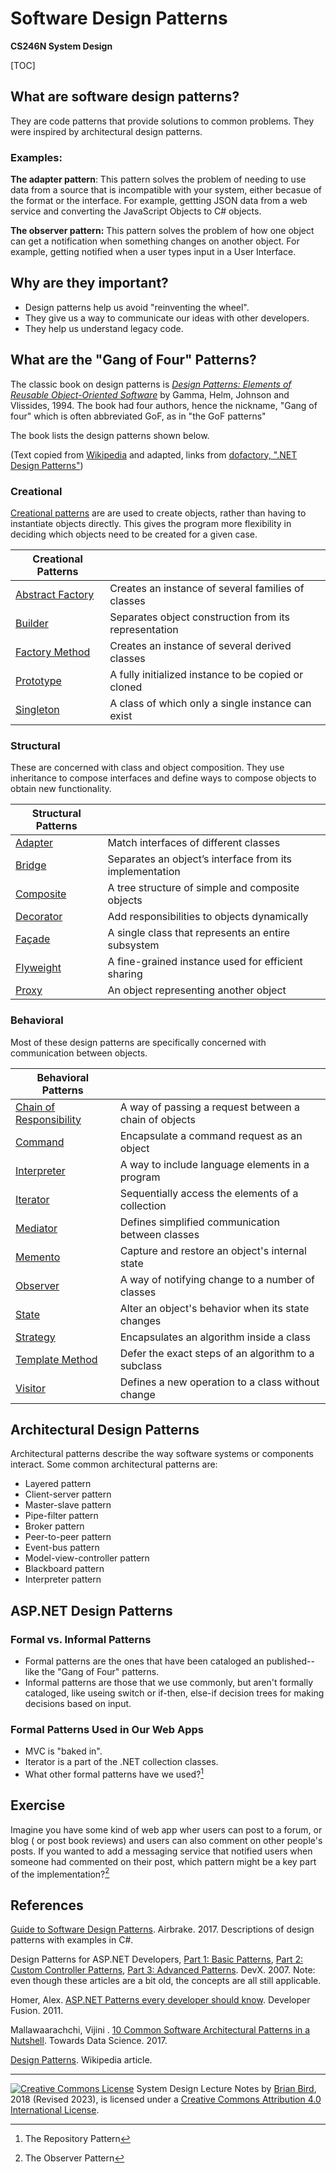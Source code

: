 # Software Design Patterns

**CS246N System Design**

[TOC]

## What are software design patterns?

They are code patterns that provide solutions to common problems. They were inspired by architectural design patterns.

### Examples:

**The adapter pattern**: This pattern solves the problem of needing to use data from a source that is incompatible with your system, either becasue of the format or the interface. For example, gettting JSON data from a web service and converting the JavaScript Objects to C# objects.

**The observer pattern:** This pattern solves the problem of how one object can get a notification when something changes on another object. For example, getting notified when a user types input in a User Interface.

## Why are they important?

- Design patterns help us avoid "reinventing the wheel".
- They give us a way to communicate our ideas with other developers.
- They help us understand legacy code.

## What are the "Gang of Four" Patterns?

The classic book on design patterns is [*Design Patterns: Elements of Reusable Object-Oriented Software*](https://en.wikipedia.org/wiki/Design_Patterns) by Gamma, Helm, Johnson and Vlissides, 1994. The book had four authors, hence the nickname, "Gang of four" which is often abbreviated GoF, as in "the GoF patterns"

The book lists the design patterns shown below.

(Text copied from [Wikipedia](https://en.wikipedia.org/wiki/Design_Patterns) and adapted, links from [dofactory, ".NET Design Patterns"](https://www.dofactory.com/net/design-patterns))

### Creational

[Creational patterns](https://en.wikipedia.org/wiki/Creational_pattern) are are used to create objects, rather than having to instantiate objects directly. This gives the program more flexibility in deciding which objects need to be created for a given case.

| Creational Patterns                                          |                                                       |
| ------------------------------------------------------------ | ----------------------------------------------------- |
| [Abstract Factory](https://www.dofactory.com/net/abstract-factory-design-pattern) | Creates an instance of several families of classes    |
| [Builder](https://www.dofactory.com/net/builder-design-pattern) | Separates object construction from its representation |
| [Factory Method](https://www.dofactory.com/net/factory-method-design-pattern) | Creates an instance of several derived classes        |
| [Prototype](https://www.dofactory.com/net/prototype-design-pattern) | A fully initialized instance to be copied or cloned   |
| [Singleton](https://www.dofactory.com/net/singleton-design-pattern) | A class of which only a single instance can exist     |

### Structural

These are concerned with class and object composition. They use inheritance to compose interfaces and define ways to compose objects to obtain new functionality.

| Structural Patterns                                          |                                                         |
| ------------------------------------------------------------ | ------------------------------------------------------- |
| [Adapter](https://www.dofactory.com/net/adapter-design-pattern) | Match interfaces of different classes                   |
| [Bridge](https://www.dofactory.com/net/bridge-design-pattern) | Separates an object’s interface from its implementation |
| [Composite](https://www.dofactory.com/net/composite-design-pattern) | A tree structure of simple and composite objects        |
| [Decorator](https://www.dofactory.com/net/decorator-design-pattern) | Add responsibilities to objects dynamically             |
| [Façade](https://www.dofactory.com/net/facade-design-pattern) | A single class that represents an entire subsystem      |
| [Flyweight](https://www.dofactory.com/net/flyweight-design-pattern) | A fine-grained instance used for efficient sharing      |
| [Proxy](https://www.dofactory.com/net/proxy-design-pattern)  | An object representing another object                   |

### Behavioral

Most of these design patterns are specifically concerned with communication between objects.

| Behavioral Patterns                                          |                                                       |
| ------------------------------------------------------------ | ----------------------------------------------------- |
| [Chain of Responsibility](https://www.dofactory.com/net/chain-of-responsibility-design-pattern) | A way of passing a request between a chain of objects |
| [Command](https://www.dofactory.com/net/command-design-pattern) | Encapsulate a command request as an object            |
| [Interpreter](https://www.dofactory.com/net/interpreter-design-pattern) | A way to include language elements in a program       |
| [Iterator](https://www.dofactory.com/net/iterator-design-pattern) | Sequentially access the elements of a collection      |
| [Mediator](https://www.dofactory.com/net/mediator-design-pattern) | Defines simplified communication between classes      |
| [Memento](https://www.dofactory.com/net/memento-design-pattern) | Capture and restore an object's internal state        |
| [Observer](https://www.dofactory.com/net/observer-design-pattern) | A way of notifying change to a number of classes      |
| [State](https://www.dofactory.com/net/state-design-pattern)  | Alter an object's behavior when its state changes     |
| [Strategy](https://www.dofactory.com/net/strategy-design-pattern) | Encapsulates an algorithm inside a class              |
| [Template Method](https://www.dofactory.com/net/template-method-design-pattern) | Defer the exact steps of an algorithm to a subclass   |
| [Visitor](https://www.dofactory.com/net/visitor-design-pattern) | Defines a new operation to a class without change     |



## Architectural Design Patterns

Architectural patterns describe the way software systems or components interact.
Some common architectural patterns are:

- Layered pattern
- Client-server pattern
- Master-slave pattern
- Pipe-filter pattern
- Broker pattern
- Peer-to-peer pattern
- Event-bus pattern
- Model-view-controller pattern
- Blackboard pattern
- Interpreter pattern



## ASP.NET Design Patterns

### Formal vs. Informal Patterns

- Formal patterns are the ones that have been cataloged an published--like the "Gang of Four" patterns.
- Informal patterns are those that we use commonly, but aren't formally cataloged, like useing switch or if-then, else-if decision trees for making decisions based on input.

### Formal Patterns Used in Our Web Apps

- MVC is "baked in".
- Iterator is a part of the .NET collection classes.
- What other formal patterns have we used?[^1]

## Exercise

Imagine you have some kind of web app wher users can post to a forum, or blog ( or post book reviews) and users can also comment on other people's posts. If you wanted to add a messaging service that notified users when someone had commented on their post, which pattern might be a key part of the implementation?[^2]



## References

[Guide to Software Design Patterns](https://airbrake.io/blog/category/dotnet). Airbrake. 2017. Descriptions of design patterns with examples in C#.

Design Patterns for ASP.NET Developers, [Part 1: Basic Patterns](https://www.devx.com/2007/02/09/33695/), [Part 2: Custom Controller Patterns](https://www.devx.com/2007/03/03/33889/), [Part 3: Advanced Patterns](https://www.devx.com/2007/04/05/34220/). DevX. 2007. Note: even though these articles are a bit old, the concepts are all still applicable.

Homer, Alex. [ASP.NET Patterns every developer should know](https://www.developerfusion.com/article/8307/aspnet-patterns-every-developer-should-know/). Developer Fusion. 2011.

Mallawaarachchi, Vijini . [10 Common Software Architectural Patterns in a Nutshell](https://towardsdatascience.com/10-common-software-architectural-patterns-in-a-nutshell-a0b47a1e9013). Towards Data Science. 2017.

[Design Patterns](https://en.wikipedia.org/wiki/Design_Patterns). Wikipedia article.



------

[![Creative Commons License](https://i.creativecommons.org/l/by/4.0/88x31.png)](http://creativecommons.org/licenses/by/4.0/)
System Design Lecture Notes by [Brian Bird](https://birdsbits.blog), 2018 (Revised 2023), is licensed under a [Creative Commons Attribution 4.0 International License](http://creativecommons.org/licenses/by/4.0/).

[^1]: The Repository Pattern
[^2]: The Observer Pattern





